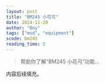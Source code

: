 ```yaml
---
layout: post
title: "BM245 小花弓"
date: 2024-11-20
author: "Bny"
tags: ["mod", "equipment"]
scode: bm245
reading_time: 5
---
```


> 帮助你了解“BM245 小花弓”功能...

内容后续填充。
